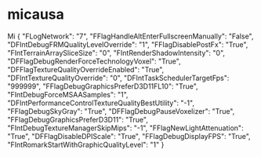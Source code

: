 # micausa
Mi
{
  "FLogNetwork": "7",
  "FFlagHandleAltEnterFullscreenManually": "False",
  "DFIntDebugFRMQualityLevelOverride": "1",
  "FFlagDisablePostFx": "True",
  "FIntTerrainArraySliceSize": "0",
  "FIntRenderShadowIntensity": "0",
  "DFFlagDebugRenderForceTechnologyVoxel": "True",
  "DFFlagTextureQualityOverrideEnabled": "True",
  "DFIntTextureQualityOverride": "0",
  "DFIntTaskSchedulerTargetFps": "999999",
  "FFlagDebugGraphicsPreferD3D11FL10": "True",
  "FIntDebugForceMSAASamples": "1",
  "DFIntPerformanceControlTextureQualityBestUtility": "-1",
  "FFlagDebugSkyGray": "True",
  "DFFlagDebugPauseVoxelizer": "True",
  "FFlagDebugGraphicsPreferD3D11": "True",
  "FIntDebugTextureManagerSkipMips": "-1",
  "FFlagNewLightAttenuation": "True",
  "DFFlagDisableDPIScale": "True",
  "FFlagDebugDisplayFPS": "True",
  "FIntRomarkStartWithGraphicQualityLevel": "1"
}